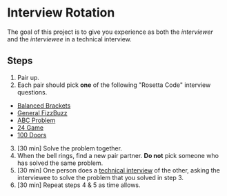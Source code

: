 # Interview Rotation

The goal of this project is to give you experience as both the *interviewer* and the *interviewee* in a technical interview.

## Steps

1. Pair up. 
2. Each pair should pick **one** of the following "Rosetta Code" interview questions.
  * [Balanced Brackets](https://learn.freecodecamp.org/coding-interview-prep/rosetta-code/balanced-brackets)
  * [General FizzBuzz](https://learn.freecodecamp.org/coding-interview-prep/rosetta-code/general-fizzbuzz/)
  * [ABC Problem](https://learn.freecodecamp.org/coding-interview-prep/rosetta-code/abc-problem/)
  * [24 Game](https://learn.freecodecamp.org/coding-interview-prep/rosetta-code/24-game/)
  * [100 Doors](https://learn.freecodecamp.org/coding-interview-prep/rosetta-code/100-doors)
3. [30 min] Solve the problem together.
4. When the bell rings, find a new pair partner. **Do not** pick someone who has solved the same problem.
5. [30 min] One person does a [technical interview](https://youtu.be/XKu_SEDAykw) of the other, asking the interviewee to solve the problem that you solved in step 3.
6. [30 min] Repeat steps 4 & 5 as time allows.
